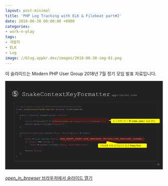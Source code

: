 ```yaml
---
layout: post-minimal
title: 'PHP Log Tracking with ELK & Filebeat part#2'
date: 2018-06-30 00:00:00 +0900
categories:
- work-n-play
tags:
- 개발자
- ELK
- Log
image: //blog.appkr.dev/images/2018-06-30-img-01.png
---
```


이 슬라이드는 Modern PHP User Group 2018년 7월 정기 모임 발표 자료입니다.

![PHP Log Tracking with ELK & Filebeat part#2](/images/2018-06-30-img-01.png)

<div class="panel panel-default" style="width:100%; max-width: 600px; margin: 1em auto;">
  <div class="panel-body text-center">
    <a href="https://docs.google.com/presentation/d/1q3RWOF_EOHosMkefP9Uu5DJXcXP6gBE1atit7-pI8ts/edit?usp=sharing">
      <i class="material-icons">open_in_browser</i>
      브라우저에서 슬라이드 열기
    </a>
  </div>
</div>
